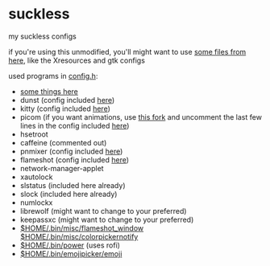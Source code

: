 # suckless
my suckless configs

if you're using this unmodified, you'll might want to use [some files from here](https://github.com/mekb-turtle/configs), like the Xresources and gtk configs

used programs in [config.h](https://github.com/mekb-turtle/suckless/blob/main/dwm/config.h):
- [some things here](https://github.com/mekb-turtle/configs/#readme)
- dunst (config included [here](https://github.com/mekb-turtle/configs/blob/main/home/mekb/.config/dunst/dunstrc))
- kitty (config included [here](https://github.com/mekb-turtle/configs/blob/main/home/mekb/.config/kitty/kitty.conf))
- picom (if you want animations, use [this fork](https://github.com/pijulius/picom) and uncomment the last few lines in the config included [here](https://github.com/mekb-turtle/configs/blob/main/home/mekb/.config/picom.conf))
- hsetroot
- caffeine (commented out)
- pnmixer (config included [here](https://github.com/mekb-turtle/configs/blob/main/home/mekb/.config/pnmixer/volumeicon))
- flameshot (config included [here](https://github.com/mekb-turtle/configs/blob/main/home/mekb/.config/flameshot/flameshot.ini))
- network-manager-applet
- xautolock
- slstatus (included here already)
- slock (included here already)
- numlockx
- librewolf (might want to change to your preferred)
- keepassxc (might want to change to your preferred)
- [$HOME/.bin/misc/flameshot_window $HOME/.bin/misc/colorpickernotify](https://gist.github.com/mekb-turtle/288af4251b43cfe2becf06590da7f1a2)
- [$HOME/.bin/power](https://gist.github.com/mekb-turtle/909737b9bff3a8df4da04b7b1319968b) (uses rofi)
- [$HOME/.bin/emojipicker/emoji](https://github.com/mekb-turtle/emojipicker)
